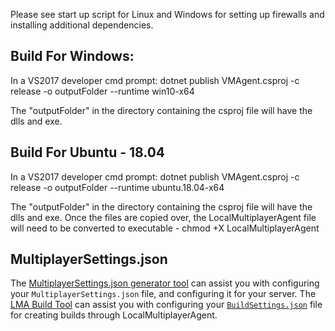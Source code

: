 Please see start up script for Linux and Windows for setting up firewalls and installing additional dependencies.

## Build For Windows:

In a VS2017 developer cmd prompt:
dotnet publish VMAgent.csproj -c release -o outputFolder --runtime win10-x64

The "outputFolder" in the directory containing the csproj file will have the dlls and exe.

## Build For Ubuntu - 18.04

In a VS2017 developer cmd prompt:
dotnet publish VMAgent.csproj -c release -o outputFolder --runtime ubuntu.18.04-x64

The "outputFolder" in the directory containing the csproj file will have the dlls and exe.
Once the files are copied over, the LocalMultiplayerAgent file will need to be converted to executable - chmod +X LocalMultiplayerAgent

## MultiplayerSettings.json

The [MultiplayerSettings.json generator tool](./SettingsJsonGenerator/README.md) can assist you with configuring your `MultiplayerSettings.json` file, and configuring it for your server.
The [LMA Build Tool](./BuildTool/readme.md) can assist you with configuring your [`BuildSettings.json`](./BuildTool/BuildSettings.json) file for creating builds through LocalMultiplayerAgent.
